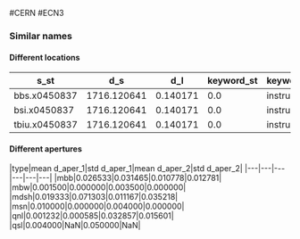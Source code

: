 #CERN #ECN3 

### Similar names
#### Different locations
|s_st|d_s|d_l|keyword_st|keyword_reb|apertype_st|apertype_reb|d_aper_1|d_aper_2|
|---|---|---|---|---|---|---|---|---|
|bbs.x0450837|1716.120641|0.140171|0.0|instrument|marker|circle|circle|0.0|0.0|
|bsi.x0450837|1716.120641|0.140171|0.0|instrument|marker|circle|circle|0.0|0.0|
|tbiu.x0450837|1716.120641|0.140171|0.0|instrument|marker|circle|circle|0.0|0.0|

#### Different apertures
|type|mean d_aper_1|std d_aper_1|mean d_aper_2|std d_aper_2|
|---|---|---|---|---|---|
|mbb|0.026533|0.031465|0.010778|0.012781|
|mbw|0.001500|0.000000|0.003500|0.000000|
|mdsh|0.019333|0.071303|0.011167|0.035218|
|msn|0.010000|0.000000|0.004000|0.000000|
|qnl|0.001232|0.000585|0.032857|0.015601|
|qsl|0.004000|NaN|0.050000|NaN| 


